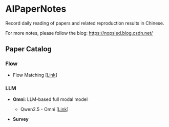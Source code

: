 # AIPaperNotes
Record daily reading of papers and related reproduction results in Chinese.

For more notes, please follow the blog: https://nopsled.blog.csdn.net/

## Paper Catalog

### Flow

- Flow Matching [[Link](https://github.com/AlphaAvatar/AIPaperNotes/blob/main/Flow/2023/FLOW%20MATCHING%20FOR%20GENERATIVE%20MODELING.md)]

### LLM

- **Omni**: LLM-based full modal model
    - Qwen2.5 - Omni [[Link](https://github.com/AlphaAvatar/AIPaperNotes/blob/main/LLM/Omni/2025/Qwen2.5-Omni%20Technical%20Report.md)]

- **Survey**
